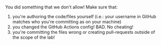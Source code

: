 You did something that we don't allow! Make sure that:

1. you're authoring the code/files yourself (i.e.: your username in GitHub matches who you're committing as on your machine)
2. you changed the GitHub Actions config! BAD. No cheating!
3. you're committing the files wrong or creating pull-requests outside of the scope of the lab!
